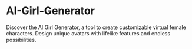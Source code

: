 # AI-Girl-Generator
Discover the AI Girl Generator, a tool to create customizable virtual female characters. Design unique avatars with lifelike features and endless possibilities.

